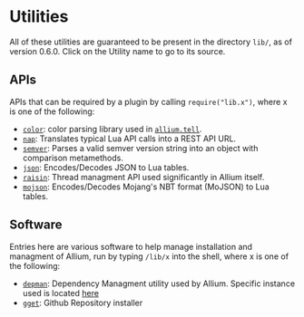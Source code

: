 # Utilities

All of these utilities are guaranteed to be present in the directory `lib/`, as of version 0.6.0. Click on the Utility name to go to its source.

## APIs

APIs that can be required by a plugin by calling `require("lib.x")`, where x is one of the following:

- [`color`](https://github.com/hugeblank/qs-cc/blob/master/src/allium/color.lua): color parsing library used in [`allium.tell`](allium-api.md#tell).
- [`nap`](https://github.com/hugeblank/qs-cc/blob/master/src/nap.lua): Translates typical Lua API calls into a REST API URL.
- [`semver`](https://github.com/hugeblank/semparse): Parses a valid semver version string into an object with comparison metamethods.
- [`json`](https://github.com/rxi/json.lua): Encodes/Decodes JSON to Lua tables.
- [`raisin`](https://github.com/hugeblank/raisin): Thread managment API used significantly in Allium itself.
- [`mojson`](https://github.com/hugeblank/qs-cc/blob/master/src/allium/mojson.lua): Encodes/Decodes Mojang's NBT format (MoJSON) to Lua tables.

## Software

Entries here are various software to help manage installation and managment of Allium, run by typing `/lib/x` into the shell, where x is one of the following:

- [`depman`](https://github.com/hugeblank/qs-cc/blob/master/src/depman.lua): Dependency Managment utility used by Allium. Specific instance used is located [here](https://github.com/hugeblank/allium-depman/)
- [`gget`](https://github.com/hugeblank/qs-cc/blob/master/src/gget.lua): Github Repository installer
